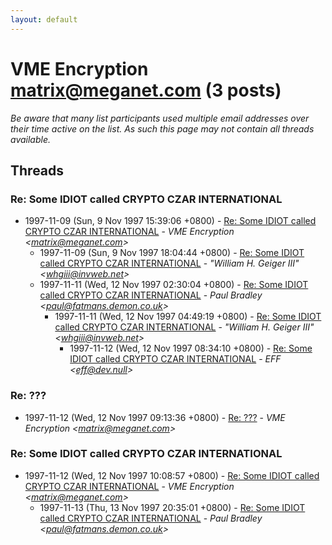 ```yaml
---
layout: default
---
```


# VME Encryption <matrix@meganet.com> (3 posts)

_Be aware that many list participants used multiple email addresses over their time active on the list. As such this page may not contain all threads available._

## Threads

### Re: Some IDIOT called CRYPTO CZAR INTERNATIONAL
+ 1997-11-09 (Sun, 9 Nov 1997 15:39:06 +0800) - [Re: Some IDIOT called CRYPTO CZAR INTERNATIONAL](/archive/1997/11/e7161a81a26ea2287d7a0cdaae7bc69e108b68a25aa1788a8cd6f7fe2104670d) - _VME Encryption \<matrix@meganet.com\>_
  + 1997-11-09 (Sun, 9 Nov 1997 18:04:44 +0800) - [Re: Some IDIOT called CRYPTO CZAR INTERNATIONAL](/archive/1997/11/c0cb6df458342655a0206dcb8b40967a9694f50396726b05030b9c058fe33aba) - _"William H. Geiger III" \<whgiii@invweb.net\>_
  + 1997-11-11 (Wed, 12 Nov 1997 02:30:04 +0800) - [Re: Some IDIOT called CRYPTO CZAR INTERNATIONAL](/archive/1997/11/c434de9075ab50ff9b5794404b547bc8e2a3da2ddffb837292a97eb813366d95) - _Paul Bradley \<paul@fatmans.demon.co.uk\>_
    + 1997-11-11 (Wed, 12 Nov 1997 04:49:19 +0800) - [Re: Some IDIOT called CRYPTO CZAR INTERNATIONAL](/archive/1997/11/4b7fb8d9d068ba83b503e64fd62a910e141cfb03751d6cfed65e76f3570939be) - _"William H. Geiger III" \<whgiii@invweb.net\>_
      + 1997-11-12 (Wed, 12 Nov 1997 08:34:10 +0800) - [Re: Some IDIOT called CRYPTO CZAR INTERNATIONAL](/archive/1997/11/356894707f1b6c1883c0efca9d0759f2c12e1d145c95a6b00c328394ead5bb40) - _EFF \<eff@dev.null\>_

### Re: ???
+ 1997-11-12 (Wed, 12 Nov 1997 09:13:36 +0800) - [Re: ???](/archive/1997/11/52039ef1ed2a1138288048822aa3282d8c2a07cc4b58b56c47d4116dd03168fb) - _VME Encryption \<matrix@meganet.com\>_

### Re: Some IDIOT called CRYPTO CZAR INTERNATIONAL
+ 1997-11-12 (Wed, 12 Nov 1997 10:08:57 +0800) - [Re: Some IDIOT called CRYPTO CZAR INTERNATIONAL](/archive/1997/11/2882f81374de36a3452d10ecefe6b3370c57f5d643019b500fcee541945a83b0) - _VME Encryption \<matrix@meganet.com\>_
  + 1997-11-13 (Thu, 13 Nov 1997 20:35:01 +0800) - [Re: Some IDIOT called CRYPTO CZAR INTERNATIONAL](/archive/1997/11/920f79ca6d27af26ded2aa1e5292462ad1872d21e543184965d1c6287c94e0a4) - _Paul Bradley \<paul@fatmans.demon.co.uk\>_

